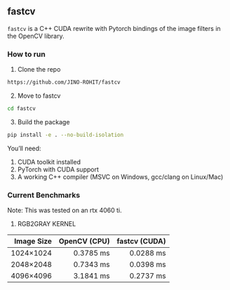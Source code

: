 ## fastcv

`fastcv` is a C++ CUDA rewrite with Pytorch bindings of the image filters in the OpenCV library.

### How to run

1. Clone the repo

```bash
https://github.com/JINO-ROHIT/fastcv
```

2. Move to fastcv

```bash
cd fastcv
```

3. Build the package

```bash
pip install -e . --no-build-isolation
```

You’ll need:
1. CUDA toolkit installed
2. PyTorch with CUDA support
3. A working C++ compiler (MSVC on Windows, gcc/clang on Linux/Mac)


### Current Benchmarks

Note: This was tested on an rtx 4060 ti.

1. RGB2GRAY KERNEL

| Image Size | OpenCV (CPU) | fastcv (CUDA) |
|-----------:|-------------:|--------------:|
| 1024×1024  | 0.3785 ms    | 0.0288 ms     |
| 2048×2048  | 0.7343 ms    | 0.0398 ms     |
| 4096×4096  | 3.1841 ms    | 0.2737 ms     |